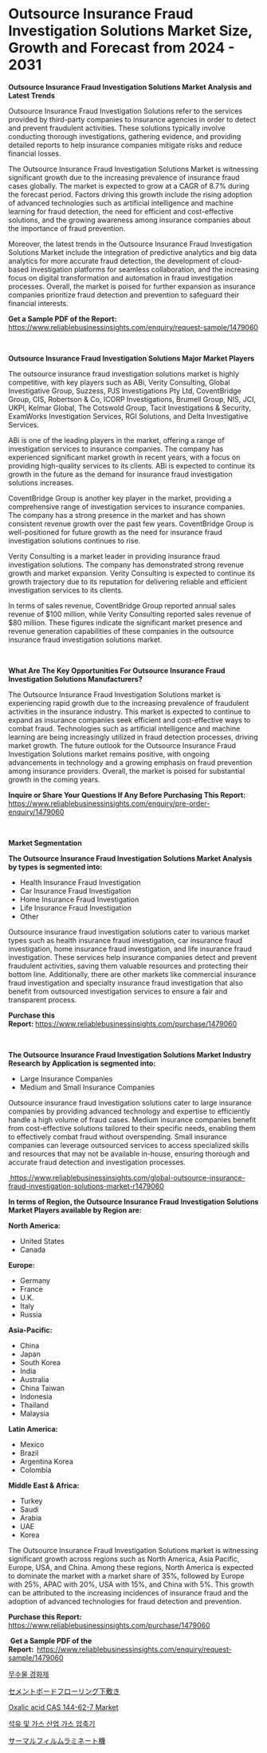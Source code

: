 <p><h1>Outsource Insurance Fraud Investigation Solutions Market Size, Growth and Forecast from 2024 - 2031</h1></p><p><strong>Outsource Insurance Fraud Investigation Solutions Market Analysis and Latest Trends</strong></p>
<p><p>Outsource Insurance Fraud Investigation Solutions refer to the services provided by third-party companies to insurance agencies in order to detect and prevent fraudulent activities. These solutions typically involve conducting thorough investigations, gathering evidence, and providing detailed reports to help insurance companies mitigate risks and reduce financial losses.</p><p>The Outsource Insurance Fraud Investigation Solutions Market is witnessing significant growth due to the increasing prevalence of insurance fraud cases globally. The market is expected to grow at a CAGR of 8.7% during the forecast period. Factors driving this growth include the rising adoption of advanced technologies such as artificial intelligence and machine learning for fraud detection, the need for efficient and cost-effective solutions, and the growing awareness among insurance companies about the importance of fraud prevention.</p><p>Moreover, the latest trends in the Outsource Insurance Fraud Investigation Solutions Market include the integration of predictive analytics and big data analytics for more accurate fraud detection, the development of cloud-based investigation platforms for seamless collaboration, and the increasing focus on digital transformation and automation in fraud investigation processes. Overall, the market is poised for further expansion as insurance companies prioritize fraud detection and prevention to safeguard their financial interests.</p></p>
<p><strong>Get a Sample PDF of the Report:&nbsp;</strong> <a href="https://www.reliablebusinessinsights.com/enquiry/request-sample/1479060">https://www.reliablebusinessinsights.com/enquiry/request-sample/1479060</a></p>
<p>&nbsp;</p>
<p><strong>Outsource Insurance Fraud Investigation Solutions Major Market Players</strong></p>
<p><p>The outsource insurance fraud investigation solutions market is highly competitive, with key players such as ABi, Verity Consulting, Global Investigative Group, Suzzess, PJS Investigations Pty Ltd, CoventBridge Group, CIS, Robertson & Co, ICORP Investigations, Brumell Group, NIS, JCI, UKPI, Kelmar Global, The Cotswold Group, Tacit Investigations & Security, ExamWorks Investigation Services, RGI Solutions, and Delta Investigative Services.</p><p>ABi is one of the leading players in the market, offering a range of investigation services to insurance companies. The company has experienced significant market growth in recent years, with a focus on providing high-quality services to its clients. ABi is expected to continue its growth in the future as the demand for insurance fraud investigation solutions increases.</p><p>CoventBridge Group is another key player in the market, providing a comprehensive range of investigation services to insurance companies. The company has a strong presence in the market and has shown consistent revenue growth over the past few years. CoventBridge Group is well-positioned for future growth as the need for insurance fraud investigation solutions continues to rise.</p><p>Verity Consulting is a market leader in providing insurance fraud investigation solutions. The company has demonstrated strong revenue growth and market expansion. Verity Consulting is expected to continue its growth trajectory due to its reputation for delivering reliable and efficient investigation services to its clients.</p><p>In terms of sales revenue, CoventBridge Group reported annual sales revenue of $100 million, while Verity Consulting reported sales revenue of $80 million. These figures indicate the significant market presence and revenue generation capabilities of these companies in the outsource insurance fraud investigation solutions market.</p></p>
<p>&nbsp;</p>
<p><strong>What Are The Key Opportunities For Outsource Insurance Fraud Investigation Solutions Manufacturers?</strong></p>
<p><p>The Outsource Insurance Fraud Investigation Solutions market is experiencing rapid growth due to the increasing prevalence of fraudulent activities in the insurance industry. This market is expected to continue to expand as insurance companies seek efficient and cost-effective ways to combat fraud. Technologies such as artificial intelligence and machine learning are being increasingly utilized in fraud detection processes, driving market growth. The future outlook for the Outsource Insurance Fraud Investigation Solutions market remains positive, with ongoing advancements in technology and a growing emphasis on fraud prevention among insurance providers. Overall, the market is poised for substantial growth in the coming years.</p></p>
<p><strong>Inquire or Share Your Questions If Any Before Purchasing This Report:</strong> <a href="https://www.reliablebusinessinsights.com/enquiry/pre-order-enquiry/1479060">https://www.reliablebusinessinsights.com/enquiry/pre-order-enquiry/1479060</a></p>
<p>&nbsp;</p>
<p><strong>Market Segmentation</strong></p>
<p><strong>The Outsource Insurance Fraud Investigation Solutions Market Analysis by types is segmented into:</strong></p>
<p><ul><li>Health Insurance Fraud Investigation</li><li>Car Insurance Fraud Investigation</li><li>Home Insurance Fraud Investigation</li><li>Life Insurance Fraud Investigation</li><li>Other</li></ul></p>
<p><p>Outsource insurance fraud investigation solutions cater to various market types such as health insurance fraud investigation, car insurance fraud investigation, home insurance fraud investigation, and life insurance fraud investigation. These services help insurance companies detect and prevent fraudulent activities, saving them valuable resources and protecting their bottom line. Additionally, there are other markets like commercial insurance fraud investigation and specialty insurance fraud investigation that also benefit from outsourced investigation services to ensure a fair and transparent process.</p></p>
<p><strong>Purchase this Report:&nbsp;</strong><a href="https://www.reliablebusinessinsights.com/purchase/1479060">https://www.reliablebusinessinsights.com/purchase/1479060</a></p>
<p>&nbsp;</p>
<p><strong>The Outsource Insurance Fraud Investigation Solutions Market Industry Research by Application is segmented into:</strong></p>
<p><ul><li>Large Insurance Companies</li><li>Medium and Small Insurance Companies</li></ul></p>
<p><p>Outsource insurance fraud investigation solutions cater to large insurance companies by providing advanced technology and expertise to efficiently handle a high volume of fraud cases. Medium insurance companies benefit from cost-effective solutions tailored to their specific needs, enabling them to effectively combat fraud without overspending. Small insurance companies can leverage outsourced services to access specialized skills and resources that may not be available in-house, ensuring thorough and accurate fraud detection and investigation processes.</p></p>
<p><a href="https://www.reliablebusinessinsights.com/global-outsource-insurance-fraud-investigation-solutions-market-r1479060">&nbsp;https://www.reliablebusinessinsights.com/global-outsource-insurance-fraud-investigation-solutions-market-r1479060</a></p>
<p><strong>In terms of Region, the Outsource Insurance Fraud Investigation Solutions Market Players available by Region are:</strong></p>
<p>
    <p> <strong> North America: </strong>
        <ul>
            <li>United States</li>
            <li>Canada</li>
        </ul>
        </p> 
    <p> <strong> Europe: </strong>
        <ul>
            <li>Germany</li>
            <li>France</li>
            <li>U.K.</li>
            <li>Italy</li>
            <li>Russia</li>
        </ul>
        </p> 
    <p> <strong> Asia-Pacific: </strong>
        <ul>
            <li>China</li>
            <li>Japan</li>
            <li>South Korea</li>
            <li>India</li>
            <li>Australia</li>
            <li>China Taiwan</li>
            <li>Indonesia</li>
            <li>Thailand</li>
            <li>Malaysia</li>
        </ul>
        </p> 
    <p> <strong> Latin America: </strong>
        <ul>
            <li>Mexico</li>
            <li>Brazil</li>
            <li>Argentina Korea</li>
            <li>Colombia</li>
        </ul>
        </p> 
    <p> <strong> Middle East & Africa: </strong>
        <ul>
            <li>Turkey</li>
            <li>Saudi</li>
            <li>Arabia</li>
            <li>UAE</li>
            <li>Korea</li>
        </ul>
    </p>
    </p>
<p><p>The Outsource Insurance Fraud Investigation Solutions market is witnessing significant growth across regions such as North America, Asia Pacific, Europe, USA, and China. Among these regions, North America is expected to dominate the market with a market share of 35%, followed by Europe with 25%, APAC with 20%, USA with 15%, and China with 5%. This growth can be attributed to the increasing incidences of insurance fraud and the adoption of advanced technologies for fraud detection and prevention.</p></p>
<p><strong>Purchase this Report: </strong><a href="https://www.reliablebusinessinsights.com/purchase/1479060">https://www.reliablebusinessinsights.com/purchase/1479060</a></p>
<p>&nbsp;<strong>Get a Sample PDF of the Report:&nbsp;&nbsp;</strong><a href="https://www.reliablebusinessinsights.com/enquiry/request-sample/1479060">https://www.reliablebusinessinsights.com/enquiry/request-sample/1479060</a></p>
<p><strong></strong></p>
<p><p><a href="https://github.com/plelbej847484502/Market-Research-Report-List-2/blob/main/145139887350.md">무수물 경화제</a></p><p><a href="https://github.com/DudleyFerry/Market-Research-Report-List-1/blob/main/504372095705.md">セメントボードフローリング下敷き</a></p><p><a href="https://github.com/bobicer/Market-Research-Report-List-3/blob/main/oxalic-acid-cas-144-62-7-market.md">Oxalic acid CAS 144-62-7 Market</a></p><p><a href="https://github.com/vseigx30c9a1j/Market-Research-Report-List-2/blob/main/271658087351.md">석유 및 가스 산업 가스 압축기</a></p><p><a href="https://medium.com/@elihomenick1943/%E3%82%B5%E3%83%BC%E3%83%9E%E3%83%AB%E3%83%95%E3%82%A3%E3%83%AB%E3%83%A0%E3%83%A9%E3%83%9F%E3%83%8D%E3%83%BC%E3%83%88%E6%A9%9F%E3%81%AE%E5%B8%82%E5%A0%B4%E8%AA%BF%E6%9F%BB%E3%83%AC%E3%83%9D%E3%83%BC%E3%83%88-%E3%81%9D%E3%81%AE%E6%AD%B4%E5%8F%B2%E3%81%A82031%E5%B9%B4%E3%81%BE%E3%81%A7%E3%81%AE%E4%BA%88%E6%B8%AC-c20c36636b51">サーマルフィルムラミネート機</a></p></p>